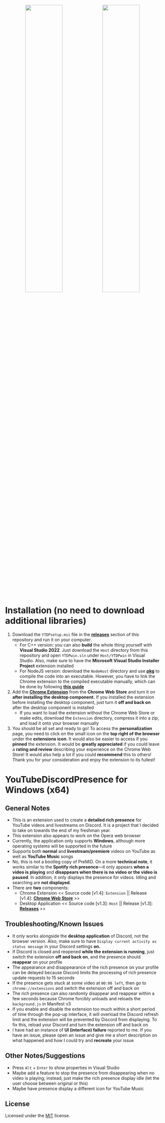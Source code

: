 <p align="center">
  <img width="100%" height="5" src="https://raw.githubusercontent.com/XFG16/YouTubeDiscordPresence/main/Screenshots/ytdpScreenshot1.png?raw=true">
</p>
<div align="center">
  <img width="49%" height="auto" src="https://raw.githubusercontent.com/XFG16/YouTubeDiscordPresence/main/Screenshots/ytdpScreenshot1.png?raw=true?raw=true">
  <img width="49%" height="auto" src="https://raw.githubusercontent.com/XFG16/YouTubeDiscordPresence/main/Screenshots/ytdpScreenshot3.png?raw=true?raw=true">
</div>
<div align="center">
  <img width="100%" height="5" src="https://raw.githubusercontent.com/XFG16/YouTubeDiscordPresence/main/Screenshots/ytdpScreenshot1.png?raw=true">
</div>

# Installation (no need to download additional libraries)
 1. Download the `YTDPsetup.msi` file in the [**<ins>releases</ins>**](https://github.com/XFG16/YouTubeDiscordPresence/releases/tag/1.3) section of this repository and run it on your computer.
    - For C++ version: you can also **build** the whole thing yourself with **Visual Studio 2022**. Just download the `Host` directory from this repository and open `YTDPwin.sln` under `Host/YTDPwin` in Visual Studio. Also, make sure to have the **Microsoft Visual Studio Installer Project** extension installed
    - For NodeJS version: download the `NodeHost` directory and use [**<ins>pkg</ins>**](https://github.com/vercel/pkg) to compile the code into an executable. However, you have to link the Chrome extension to the compiled executable manually, which can be done by following [**<ins>this guide</ins>**](https://developer.chrome.com/docs/apps/nativeMessaging/)
 2. Add the [<ins>**Chrome Extension**</ins>](https://chrome.google.com/webstore/detail/youtubediscordpresence/hnmeidgkfcbpjjjpmjmpehjdljlaeaaa) from the **Chrome Web Store** and turn it on **after installing the desktop component.** If you installed the extension before installing the desktop component, just turn it **off and back on** after the desktop component is installed
    - If you want to load the extension without the Chrome Web Store or make edits, download the `Extension` directory, compress it into a zip, and load it onto your browser manually
  3. You should be all set and ready to go! To access the **personalization** page, you need to click on the small icon on the **top right of the browser** under the **extensions icon**. It would also be easier to access if you **pinned** the extension. It would be **greatly appreciated** if you could leave a **rating and review** describing your experience on the Chrome Web Store! It would also help a lot if you could **recommend** this to others! Thank you for your consideration and enjoy the extension to its fullest!

# YouTubeDiscordPresence for Windows (x64)
## General Notes 
 - This is an extension used to create a **detailed rich presence** for YouTube videos and livestreams on Discord. It is a project that I decided to take on towards the end of my freshman year.
 - This extension also appears to work on the Opera web browser
 - Currently, the application only supports **Windows**, although more operating systems will be supported in the future
 - Supports both **normal** and **livestream/premiere** videos on YouTube as well as **YouTube Music** songs
 - No, this is not a bootleg copy of PreMiD. On a more **technical note**, it works similar to the **Spotify rich presence**—it only appears **when a video is playing** and **disappears when there is no video or the video is paused**. In addition, it only displays the presence for videos. Idling and searching are **not displayed**.
 - There are **two** components:
   - Chrome Extension << Source code [v1.4]: `Extension` || Release [v1.4]: [<ins>**Chrome Web Store**</ins>](https://chrome.google.com/webstore/detail/youtubediscordpresence/hnmeidgkfcbpjjjpmjmpehjdljlaeaaa) >>
   - Desktop Application << Source code [v1.3]: `Host` || Release [v1.3]: [**<ins>Releases</ins>**](https://github.com/XFG16/YouTubeDiscordPresence/releases/tag/1.3) >>

## Troubleshooting/Known Issues
 - It only works alongside the **desktop application** of Discord, not the browser version. Also, make sure to have `Display current activity as status message` in your Discord settings **on.**
 - If Discord is closed and reopened **while the extension is running**, just switch the extension **off and back on**, and the presence should **reappear** on your profile
 - The appearance and disappearance of the rich presence on your profile can be delayed because Discord limits the processing of rich presence update requests to 15 seconds
 - If the presence gets stuck at some video at `00:00 left`, then go to `chrome://extensions` and switch the extension off and back on
 - The rich presence can also randomly disappear and reappear within a few seconds because Chrome forcibly unloads and reloads the `background.js` in Manifest v3
 - If you enable and disable the extension too much within a short period of time through the pop-up interface, it will overload the Discord refresh limit and the extension will be prevented by Discord from displaying. To fix this, reload your Discord and turn the extension off and back on
 - I have had an instance of **UI (interface) failure** reported to me. If you have an issue, please open an issue and give me a short description on what happened and how I could try and **recreate** your issue

## Other Notes/Suggestions
 - Press `Alt` + `Enter` to show properties in Visual Studio
 - Maybe add a feature to stop the presence from disappearing when no video is playing; instead, just make the rich presence display idle (let the user choose between original or this)
 - Maybe have presence display a different icon for YouTube Music

## License
Licensed under the [MIT](https://github.com/XFG16/YouTubeDiscordPresence/blob/main/LICENSE.txt) license.

